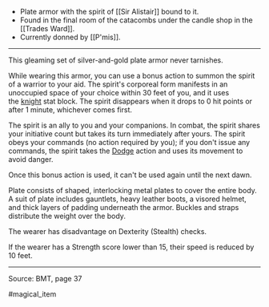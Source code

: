 - Plate armor with the spirit of [[Sir Alistair]] bound to it.
- Found in the final room of the catacombs under the candle shop in the [[Trades Ward]].
- Currently donned by [[P'mis]].
___
This gleaming set of silver-and-gold plate armor never tarnishes.

While wearing this armor, you can use a bonus action to summon the spirit of a warrior to your aid. The spirit's corporeal form manifests in an unoccupied space of your choice within 30 feet of you, and it uses the [knight](https://5e.tools/bestiary.html#knight_mm) stat block. The spirit disappears when it drops to 0 hit points or after 1 minute, whichever comes first.

The spirit is an ally to you and your companions. In combat, the spirit shares your initiative count but takes its turn immediately after yours. The spirit obeys your commands (no action required by you); if you don't issue any commands, the spirit takes the [Dodge](https://5e.tools/actions.html#dodge_phb) action and uses its movement to avoid danger.

Once this bonus action is used, it can't be used again until the next dawn.

Plate consists of shaped, interlocking metal plates to cover the entire body. A suit of plate includes gauntlets, heavy leather boots, a visored helmet, and thick layers of padding underneath the armor. Buckles and straps distribute the weight over the body.

The wearer has disadvantage on Dexterity (Stealth) checks.

If the wearer has a Strength score lower than 15, their speed is reduced by 10 feet.
___
Source: BMT, page 37


#magical_item 